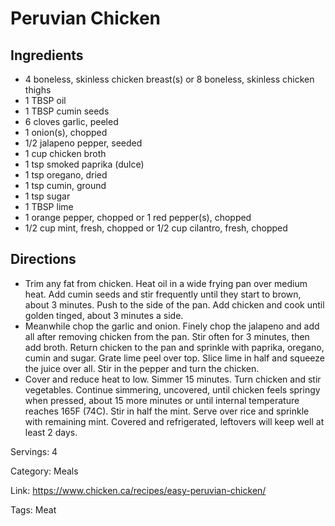 # Peruvian Chicken

## Ingredients
- 4 boneless, skinless chicken breast(s) or 8 boneless, skinless chicken thighs
- 1 TBSP oil
- 1 TBSP cumin seeds
- 6 cloves garlic, peeled
- 1 onion(s), chopped
- 1/2 jalapeno pepper, seeded
- 1 cup chicken broth
- 1 tsp smoked paprika (dulce)
- 1 tsp oregano, dried
- 1 tsp cumin, ground
- 1 tsp sugar
- 1 TBSP lime
- 1 orange pepper, chopped or 1 red pepper(s), chopped
- 1/2 cup mint, fresh, chopped or 1/2 cup cilantro, fresh, chopped

## Directions
- Trim any fat from chicken. Heat oil in a wide frying pan over medium heat. Add cumin seeds and stir frequently until they start to brown, about 3 minutes. Push to the side of the pan. Add chicken and cook until golden tinged, about 3 minutes a side.
- Meanwhile chop the garlic and onion. Finely chop the jalapeno and add all after removing chicken from the pan. Stir often for 3 minutes, then add broth. Return chicken to the pan and sprinkle with paprika, oregano, cumin and sugar. Grate lime peel over top. Slice lime in half and squeeze the juice over all. Stir in the pepper and turn the chicken.
- Cover and reduce heat to low. Simmer 15 minutes. Turn chicken and stir vegetables. Continue simmering, uncovered, until chicken feels springy when pressed, about 15 more minutes or until internal temperature reaches 165F (74C). Stir in half the mint. Serve over rice and sprinkle with remaining mint. Covered and refrigerated, leftovers will keep well at least 2 days.

Servings: 4

Category: Meals

Link: https://www.chicken.ca/recipes/easy-peruvian-chicken/

Tags: Meat
